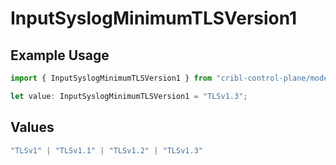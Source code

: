 # InputSyslogMinimumTLSVersion1

## Example Usage

```typescript
import { InputSyslogMinimumTLSVersion1 } from "cribl-control-plane/models/operations";

let value: InputSyslogMinimumTLSVersion1 = "TLSv1.3";
```

## Values

```typescript
"TLSv1" | "TLSv1.1" | "TLSv1.2" | "TLSv1.3"
```